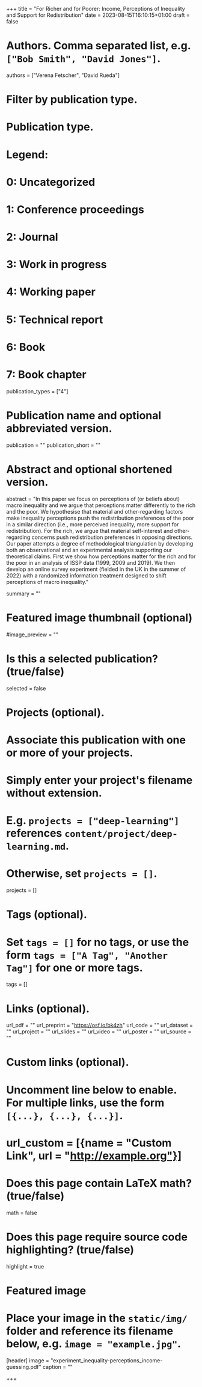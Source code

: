 +++
title = "For Richer and for Poorer: Income, Perceptions of Inequality and Support for Redistribution"
date = 2023-08-15T16:10:15+01:00
draft = false

# Authors. Comma separated list, e.g. `["Bob Smith", "David Jones"]`.
authors = ["Verena Fetscher", "David Rueda"]

# Filter by publication type.
# Publication type.
# Legend:
#  0: Uncategorized
#  1: Conference proceedings
#  2: Journal
#  3: Work in progress
#  4: Working paper
#  5: Technical report
#  6: Book
#  7: Book chapter
publication_types = ["4"]

# Publication name and optional abbreviated version.
publication = ""
publication_short = ""

# Abstract and optional shortened version.
abstract = "In this paper we focus on perceptions of (or beliefs about) macro inequality and we argue that perceptions matter differently to the rich and the poor. We hypothesise that material and other-regarding factors make inequality perceptions push the redistribution preferences of the poor in a similar direction (i.e., more perceived inequality, more support for redistribution). For the rich, we argue that material self-interest and other-regarding concerns push redistribution preferences in opposing directions. Our paper attempts a degree of methodological triangulation by developing both an observational and an experimental analysis supporting our theoretical claims. First we show how perceptions matter for the rich and for the poor in an analysis of ISSP data (1999, 2009 and 2019). We then develop an online survey experiment (fielded in the UK in the summer of 2022) with a randomized information treatment designed to shift perceptions of macro inequality."

summary = ""
# Featured image thumbnail (optional)
#image_preview = ""

# Is this a selected publication? (true/false)
selected = false

# Projects (optional).
#   Associate this publication with one or more of your projects.
#   Simply enter your project's filename without extension.
#   E.g. `projects = ["deep-learning"]` references `content/project/deep-learning.md`.
#   Otherwise, set `projects = []`.
projects = []

# Tags (optional).
#   Set `tags = []` for no tags, or use the form `tags = ["A Tag", "Another Tag"]` for one or more tags.
tags = []

# Links (optional).
url_pdf = ""
url_preprint = "https://osf.io/bk4zh"
url_code = ""
url_dataset = ""
url_project = ""
url_slides = ""
url_video = ""
url_poster = ""
url_source = ""

# Custom links (optional).
#   Uncomment line below to enable. For multiple links, use the form `[{...}, {...}, {...}]`.
# url_custom = [{name = "Custom Link", url = "http://example.org"}]

# Does this page contain LaTeX math? (true/false)
math = false

# Does this page require source code highlighting? (true/false)
highlight = true

# Featured image
# Place your image in the `static/img/` folder and reference its filename below, e.g. `image = "example.jpg"`.
[header]
image = "experiment_inequality-perceptions_income-guessing.pdf"
caption = ""

+++
